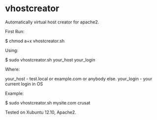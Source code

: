 vhostcreator
============

Automatically virtual host creator for apache2.

First Run:

 $ chmod a+x vhostcreator.sh

Using:

 $ sudo vhostcreator.sh your_host your_login

Where:

 your_host - test.local or example.com or anybody else.
 your_login - your current login in OS

Example:

 $ sudo vhostcreator.sh mysite.com crusat

Tested on Xubuntu 12.10, Apache2.